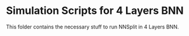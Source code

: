 # Simulation Scripts for 4 Layers BNN

This folder contains the necessary stuff to run NNSplit in 4 Layers BNN.

